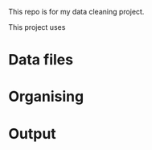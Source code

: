 This repo is for my data cleaning project.

This project uses 

# Data files


# Organising


# Output

